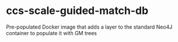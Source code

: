 # ccs-scale-guided-match-db
Pre-populated Docker image that adds a layer to the standard Neo4J container to populate it with GM trees
